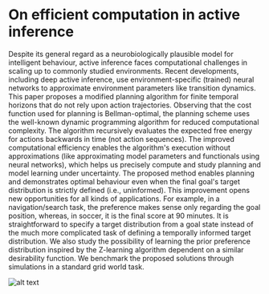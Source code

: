 # On efficient computation in active inference

Despite its general regard as a neurobiologically plausible model for intelligent behaviour, 
active inference faces computational challenges in scaling up to commonly studied environments. 
Recent developments, including deep active inference, use environment-specific (trained) neural networks to 
approximate environment parameters like transition dynamics. 
This paper proposes a modified planning algorithm for finite temporal horizons that 
do not rely upon action trajectories. Observing that the cost function used for planning is Bellman-optimal, 
the planning scheme uses the well-known dynamic programming algorithm for reduced computational complexity. 
The algorithm recursively evaluates the expected free energy for actions backwards in time (not action sequences). 
The improved computational efficiency enables the algorithm's execution without approximations (like approximating model 
parameters and functionals using neural networks), which helps us precisely compute and study planning and model learning 
under uncertainty. The proposed method enables planning and demonstrates optimal behaviour even when the final goal's target 
distribution is strictly defined (i.e., uninformed). This improvement opens new opportunities for all kinds of applications. 
For example, in a navigation/search task, the preference makes sense only regarding the goal position, whereas, in soccer, 
it is the final score at 90 minutes. It is straightforward to specify a target distribution from a goal state instead of 
the much more complicated task of defining a temporally informed target distribution. We also study the possibility of 
learning the prior preference distribution inspired by the Z-learning algorithm dependent on a similar desirability function. 
We benchmark the proposed solutions through simulations in a standard grid world task.

![alt text](https://github.com/aswinpaul/dpefe_2023/edit/main/dpefevssi?raw=true)
